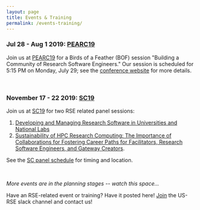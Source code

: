 ```yaml
---
layout: page
title: Events & Training
permalink: /events-training/
---
```



### Jul 28 - Aug 1 2019: [PEARC19](https://www.pearc19.pearc.org/)  ###
Join us at [PEARC19](https://www.pearc19.pearc.org/) for a Birds of a Feather (BOF) 
session "Building a Community of Research Software Engineers."  Our session is
scheduled for 5:15 PM on Monday, July 29; see
the [conference website](https://www.pearc19.pearc.org/) for more details. 

<br>

### November 17 - 22 2019: [SC19](https://sc19.supercomputing.org/) ###
Join us at [SC19](https://sc19.supercomputing.org/) for two RSE related panel sessions:
1. [Developing and Managing Research Software in Universities and National
Labs](https://sc19.supercomputing.org/presentation/?id=pan108&sess=sess226) 
1. [Sustainability of HPC Research Computing: The Importance of Collaborations 
for Fostering Career Paths for Facilitators, Research Software Engineers, and 
Gateway Creators](https://sc19.supercomputing.org/presentation/?id=pan109&sess=sess227). 

See the [SC panel schedule](https://sc19.supercomputing.org/program/panels/#schedule) 
for timing and location. 

<br>

_More events are in the planning stages -- watch this space..._

Have an RSE-related event or training?  Have it posted here!  [Join](https://us-rse.org/join/)
the US-RSE slack channel and contact us!



